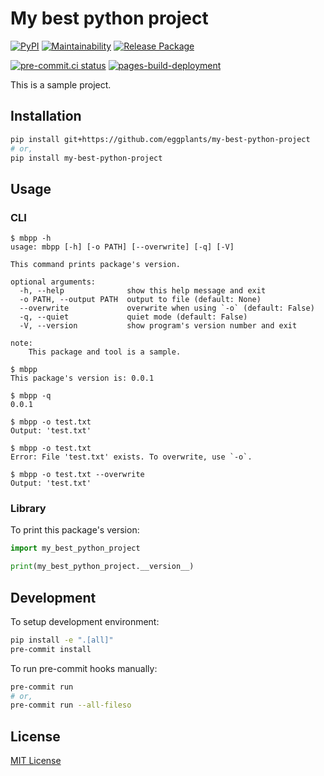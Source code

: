 # My best python project

[![PyPI](
  https://img.shields.io/pypi/v/my-best-python-project?color=blue
  )](
  https://pypi.org/project/my-best-python-project/
) [![Maintainability](
  https://api.codeclimate.com/v1/badges/e6d94059d1dc7f08d2a4/maintainability
  )](
  https://codeclimate.com/github/eggplants/my-best-python-project/maintainability
) [![Release Package](
  https://github.com/eggplants/my-best-python-project/actions/workflows/release.yml/badge.svg
  )](
  https://github.com/eggplants/my-best-python-project/actions/workflows/release.yml
)

[![pre-commit.ci status](
  https://results.pre-commit.ci/badge/github/eggplants/my-best-python-project/master.svg
  )](
  https://results.pre-commit.ci/latest/github/eggplants/my-best-python-project/master
) [![pages-build-deployment](
  https://github.com/eggplants/my-best-python-project/actions/workflows/pages/pages-build-deployment/badge.svg
  )](
  https://github.com/eggplants/my-best-python-project/actions/workflows/pages/pages-build-deployment
)

This is a sample project.

## Installation

```sh
pip install git+https://github.com/eggplants/my-best-python-project
# or,
pip install my-best-python-project
```

## Usage

### CLI

```shellsession
$ mbpp -h
usage: mbpp [-h] [-o PATH] [--overwrite] [-q] [-V]

This command prints package's version.

optional arguments:
  -h, --help              show this help message and exit
  -o PATH, --output PATH  output to file (default: None)
  --overwrite             overwrite when using `-o` (default: False)
  -q, --quiet             quiet mode (default: False)
  -V, --version           show program's version number and exit

note:
    This package and tool is a sample.

$ mbpp
This package's version is: 0.0.1

$ mbpp -q
0.0.1

$ mbpp -o test.txt
Output: 'test.txt'

$ mbpp -o test.txt
Error: File 'test.txt' exists. To overwrite, use `-o`.

$ mbpp -o test.txt --overwrite
Output: 'test.txt'
```

### Library

To print this package's version:

```python
import my_best_python_project

print(my_best_python_project.__version__)
```

## Development

To setup development environment:

```sh
pip install -e ".[all]"
pre-commit install
```

To run pre-commit hooks manually:

```sh
pre-commit run
# or,
pre-commit run --all-fileso
```

## License

[MIT License](https://github.com/eggplants/my-best-python-project/blob/master/LICENSE)
